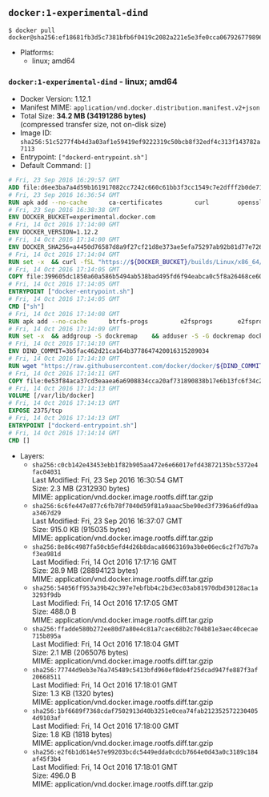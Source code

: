 ## `docker:1-experimental-dind`

```console
$ docker pull docker@sha256:ef18681fb3d5c7381bfb6f0419c2082a221e5e3fe0cca06792677989633a659d
```

-	Platforms:
	-	linux; amd64

### `docker:1-experimental-dind` - linux; amd64

-	Docker Version: 1.12.1
-	Manifest MIME: `application/vnd.docker.distribution.manifest.v2+json`
-	Total Size: **34.2 MB (34191286 bytes)**  
	(compressed transfer size, not on-disk size)
-	Image ID: `sha256:51c5277f4b4d3a03af1e59419ef9222319c50bcb8f32edf4c313f143782a7113`
-	Entrypoint: `["dockerd-entrypoint.sh"]`
-	Default Command: `[]`

```dockerfile
# Fri, 23 Sep 2016 16:29:57 GMT
ADD file:d6ee3ba7a4d59b161917082cc7242c660c61bb3f3cc1549c7e2dfff2b0de7104 in / 
# Fri, 23 Sep 2016 16:36:54 GMT
RUN apk add --no-cache 		ca-certificates 		curl 		openssl
# Fri, 23 Sep 2016 16:38:38 GMT
ENV DOCKER_BUCKET=experimental.docker.com
# Fri, 14 Oct 2016 17:14:00 GMT
ENV DOCKER_VERSION=1.12.2
# Fri, 14 Oct 2016 17:14:00 GMT
ENV DOCKER_SHA256=a4450d76587d8a9f27cf21d8e373ae5efa75297ab92b81d77e726f88a4b6a534
# Fri, 14 Oct 2016 17:14:04 GMT
RUN set -x 	&& curl -fSL "https://${DOCKER_BUCKET}/builds/Linux/x86_64/docker-${DOCKER_VERSION}.tgz" -o docker.tgz 	&& echo "${DOCKER_SHA256} *docker.tgz" | sha256sum -c - 	&& tar -xzvf docker.tgz 	&& mv docker/* /usr/local/bin/ 	&& rmdir docker 	&& rm docker.tgz 	&& docker -v
# Fri, 14 Oct 2016 17:14:05 GMT
COPY file:399605dc1850a60a586b5494ab538bad495fd6f94eabca0c5f8a26468ce6030f in /usr/local/bin/ 
# Fri, 14 Oct 2016 17:14:05 GMT
ENTRYPOINT ["docker-entrypoint.sh"]
# Fri, 14 Oct 2016 17:14:05 GMT
CMD ["sh"]
# Fri, 14 Oct 2016 17:14:08 GMT
RUN apk add --no-cache 		btrfs-progs 		e2fsprogs 		e2fsprogs-extra 		iptables 		xfsprogs 		xz
# Fri, 14 Oct 2016 17:14:09 GMT
RUN set -x 	&& addgroup -S dockremap 	&& adduser -S -G dockremap dockremap 	&& echo 'dockremap:165536:65536' >> /etc/subuid 	&& echo 'dockremap:165536:65536' >> /etc/subgid
# Fri, 14 Oct 2016 17:14:10 GMT
ENV DIND_COMMIT=3b5fac462d21ca164b3778647420016315289034
# Fri, 14 Oct 2016 17:14:10 GMT
RUN wget "https://raw.githubusercontent.com/docker/docker/${DIND_COMMIT}/hack/dind" -O /usr/local/bin/dind 	&& chmod +x /usr/local/bin/dind
# Fri, 14 Oct 2016 17:14:11 GMT
COPY file:0e53f84aca37cd3eaaea6a6908834cca20af731890838b17e6b13fc6f34c20b3 in /usr/local/bin/ 
# Fri, 14 Oct 2016 17:14:13 GMT
VOLUME [/var/lib/docker]
# Fri, 14 Oct 2016 17:14:13 GMT
EXPOSE 2375/tcp
# Fri, 14 Oct 2016 17:14:13 GMT
ENTRYPOINT ["dockerd-entrypoint.sh"]
# Fri, 14 Oct 2016 17:14:14 GMT
CMD []
```

-	Layers:
	-	`sha256:c0cb142e43453ebb1f82b905aa472e6e66017efd43872135bc5372e4fac04031`  
		Last Modified: Fri, 23 Sep 2016 16:30:54 GMT  
		Size: 2.3 MB (2312930 bytes)  
		MIME: application/vnd.docker.image.rootfs.diff.tar.gzip
	-	`sha256:6c6fe447e877c6fb78f7040d59f81a9aaac5be90ed3f7396a6dfd9aaa3467d29`  
		Last Modified: Fri, 23 Sep 2016 16:37:07 GMT  
		Size: 915.0 KB (915035 bytes)  
		MIME: application/vnd.docker.image.rootfs.diff.tar.gzip
	-	`sha256:8e86c4987fa50cb5efd4d26b8daca86063169a3b0e06ec6c2f7d7b7af3ea981d`  
		Last Modified: Fri, 14 Oct 2016 17:17:16 GMT  
		Size: 28.9 MB (28894123 bytes)  
		MIME: application/vnd.docker.image.rootfs.diff.tar.gzip
	-	`sha256:54056ff953a39b42c397e7ebfbb4c2bd3ec03ab81970dbd30128ac1a3293f9db`  
		Last Modified: Fri, 14 Oct 2016 17:17:05 GMT  
		Size: 488.0 B  
		MIME: application/vnd.docker.image.rootfs.diff.tar.gzip
	-	`sha256:ffadde580b272ee80d7a80e4c81a7caec68b2c704b81e3aec40cecae715b895a`  
		Last Modified: Fri, 14 Oct 2016 17:18:04 GMT  
		Size: 2.1 MB (2065076 bytes)  
		MIME: application/vnd.docker.image.rootfs.diff.tar.gzip
	-	`sha256:77744d9eb3e76a745489c5413bfd960ef8de4f25dcad947fe887f3af20668511`  
		Last Modified: Fri, 14 Oct 2016 17:18:01 GMT  
		Size: 1.3 KB (1320 bytes)  
		MIME: application/vnd.docker.image.rootfs.diff.tar.gzip
	-	`sha256:1bf6689f7368cdaf7502913d40b3251e0cea74fab2123525722304054d9103af`  
		Last Modified: Fri, 14 Oct 2016 17:18:00 GMT  
		Size: 1.8 KB (1818 bytes)  
		MIME: application/vnd.docker.image.rootfs.diff.tar.gzip
	-	`sha256:e2f6b1d614e57e99203bcdc5449edda0cdcb7664e0d43a0c3189c184af45f3b4`  
		Last Modified: Fri, 14 Oct 2016 17:18:01 GMT  
		Size: 496.0 B  
		MIME: application/vnd.docker.image.rootfs.diff.tar.gzip
